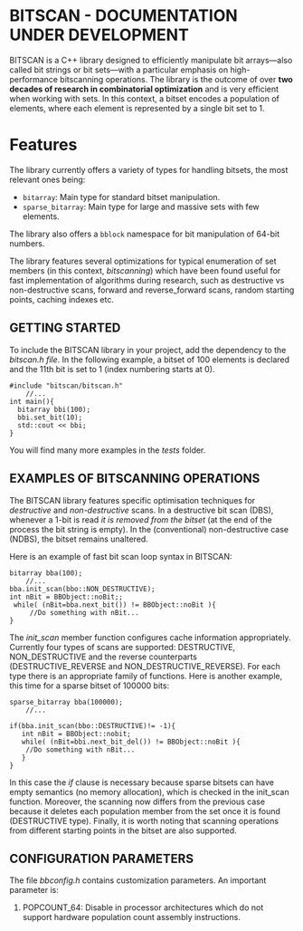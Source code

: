 BITSCAN  - DOCUMENTATION UNDER DEVELOPMENT
===================
BITSCAN is a C++ library designed to efficiently manipulate bit arrays—also called bit strings or bit sets—with a particular emphasis on high-performance bitscanning operations. The library is the outcome of over **two decades of research in combinatorial optimization** and is very efficient when working with sets. In this context, a bitset encodes a population of elements, where each  element is represented by a single bit set to 1.

# Features
The library currently offers a variety of types for handling bitsets, the most relevant ones being:

- `bitarray`: Main type for standard bitset manipulation. 
- `sparse_bitarray`: Main type for large and massive sets with few elements.

The library also offers a `bblock` namespace for bit manipulation of 64-bit numbers.


The library features several optimizations for typical enumeration of set members (in this context, *bitscanning*) which have been found useful for fast implementation of algorithms during research, such as  destructive vs non-destructive scans, forward and reverse_forward scans, random starting points, caching indexes etc. 

GETTING STARTED
-------------------------------
To include the BITSCAN library in your project, add the dependency to the *bitscan.h file*. In the following example, a bitset of 100 elements is declared and the 11th bit is set to 1 (index numbering starts at 0). 

    #include "bitscan/bitscan.h"
    	//...
	int main(){
   	  bitarray bbi(100);
  	  bbi.set_bit(10);
   	  std::cout << bbi;
  	}    
You will find many more examples in the *tests* folder.  

EXAMPLES OF BITSCANNING OPERATIONS
-------------------------------

The BITSCAN library features specific optimisation techniques for *destructive* and *non-destructive* scans. In a destructive bit scan (DBS), whenever a 1-bit is read *it is removed from the bitset* (at the end of the process the bit string is empty). In the (conventional) non-destructive case (NDBS), the bitset remains unaltered. 

Here is an example of fast bit scan loop syntax in BITSCAN:

    bitarray bba(100);
    	//...
	bba.init_scan(bbo::NON_DESTRUCTIVE);
   	int nBit = BBObject::noBit;;
  	 while( (nBit=bba.next_bit()) != BBObject::noBit ){
   	     //Do something with nBit...
  	}   
The *init_scan* member function configures cache information appropriately. Currently four types of scans are supported: DESTRUCTIVE, NON\_DESTRUCTIVE and the reverse counterparts (DESTRUCTIVE\_REVERSE and NON\_DESTRUCTIVE\_REVERSE). For each type there is an appropriate family of functions. Here is another example, this time for a sparse bitset of 100000 bits:


    sparse_bitarray bba(100000);
    	//...

    if(bba.init_scan(bbo::DESTRUCTIVE)!= -1){
	   int nBit = BBObject::nobit;
   	   while( (nBit=bbi.next_bit_del()) != BBObject::noBit ){
		//Do something with nBit...
	   }
	}
In this case the *if* clause is necessary because sparse bitsets can have empty semantics (no memory allocation), which is checked in the init_scan function. Moreover, the scanning now differs from the previous case because it deletes each population member from the set once it is found (DESTRUCTIVE type). Finally, it is worth noting that scanning operations from different starting points in the bitset are also supported.


CONFIGURATION PARAMETERS
-------------------------

The file *bbconfig.h* contains customization parameters. An important parameter is:

1. POPCOUNT_64: Disable in processor architectures which do not support hardware population count assembly instructions. 



